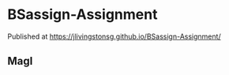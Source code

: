 # BSassign-Assignment

Published at https://jlivingstonsg.github.io/BSassign-Assignment/


MagI
----
